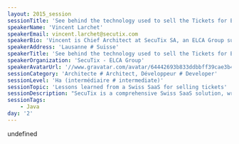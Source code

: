 ```yaml
---
layout: 2015_session
sessionTitle: 'See behind the technology used to sell the Tickets for Euro 2016'
speakerName: 'Vincent Larchet'
speakerEmail: vincent.larchet@secutix.com
speakerBio: 'Vincent is Chief Architect at SecuTix SA, an ELCA Group subsidiary. He worked for several years as a developer in the Java enterprise world. He is passionate about non-functional aspects and operations. Vincent focuses on designing failsafe architectures built to scale and suitable for large deployments. In the context of the SecuTix ticketing solution his works allows handling B2C “crowd sales” for major performers at a live performance or another large-scale entertainment event. He is also involved in a major way in the SecuTix “software factory”, which, for example, allows developers to achieve continuous integration, testing, deployment, and continuous delivery in a project involving 4 million+ lines of code, 50+ developers, and 60+ interfaces with third parties.'
speakerAddress: 'Lausanne # Suisse'
speakerTitle: 'See behind the technology used to sell the Tickets for Euro 2016'
speakerOrganization: 'SecuTix - ELCA Group'
speakerAvatarUrl: '//www.gravatar.com/avatar/64442693b833ddbbff39cae3b4be8bca?size=200&default=mm'
sessionCategory: 'Architecte # Architect, Développeur # Developer'
sessionLevel: 'Ha (intermédiaire # intermediate)'
sessionTopic: 'Lessons learned from a Swiss SaaS for selling tickets'
sessionDescription: "SecuTix is a comprehensive Swiss SaaS solution, written in Java, for managing events and selling tickets. Some of its impressive characteristics include: 24x7 uptime, proven support for large peak loads, Omni-Channel User-Interface, and 50+ interfaces with partners, with more than 1,000 VMs needed to run the system.\nThis talk illustrates how the SecuTix team solved challenges such as 24x7 support, including for the database, low-latency requirements via an asynchronous layer, peak load protection via a waiting room, monitoring, ...\n"
sessionTags:
    - Java
day: '2'
---
```


undefined
